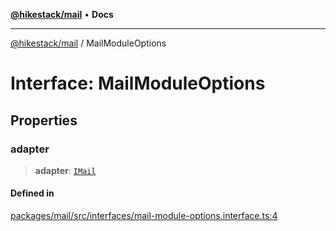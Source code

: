 [**@hikestack/mail**](/official/reference/mail/index.md) • **Docs**

***

[@hikestack/mail](/official/reference/mail/globals.md) / MailModuleOptions

# Interface: MailModuleOptions

## Properties

### adapter

> **adapter**: [`IMail`](/official/reference/mail/interfaces/IMail.md)

#### Defined in

[packages/mail/src/interfaces/mail-module-options.interface.ts:4](https://github.com/hikestack/hike/blob/110006a71b16d35b8305bd3bea8f80d291c9c609/packages/mail/src/interfaces/mail-module-options.interface.ts#L4)
